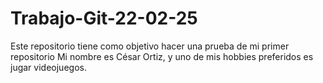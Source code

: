 # Trabajo-Git-22-02-25
Este repositorio tiene como objetivo hacer una prueba de mi primer repositorio
Mi nombre es César Ortiz, y uno de mis hobbies preferidos es jugar videojuegos.
